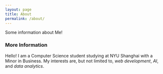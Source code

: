 ```yaml
---
layout: page
title: About
permalink: /about/
---
```


Some information about Me!

### More Information

Hello! I am a Computer Science student studying at NYU Shanghai with a Minor in Business. My interests are, but not limited to, *web development*, *AI*, and *data analytics*.
